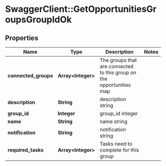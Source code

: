 # SwaggerClient::GetOpportunitiesGroupsGroupIdOk

## Properties
Name | Type | Description | Notes
------------ | ------------- | ------------- | -------------
**connected_groups** | **Array&lt;Integer&gt;** | The groups that are connected to this group on the opportunities map | 
**description** | **String** | description string | 
**group_id** | **Integer** | group_id integer | 
**name** | **String** | name string | 
**notification** | **String** | notification string | 
**required_tasks** | **Array&lt;Integer&gt;** | Tasks need to complete for this group | 



